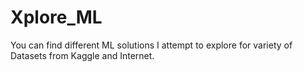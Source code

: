 # Xplore_ML
You can find different ML solutions I attempt to explore for variety of Datasets from Kaggle and Internet.
